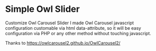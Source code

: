 # Simple Owl Slider
Customize Owl Carousel Slider
I made Owl Carousel javascript configuration customable via html data-attribute, so it will be easy configuration via PHP or any other method without touching javascript.

Thanks to https://owlcarousel2.github.io/OwlCarousel2/

